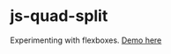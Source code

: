 js-quad-split
=============

Experimenting with flexboxes. [Demo here](http://jonaszeitler.se/experimental/js-quad-split/)
